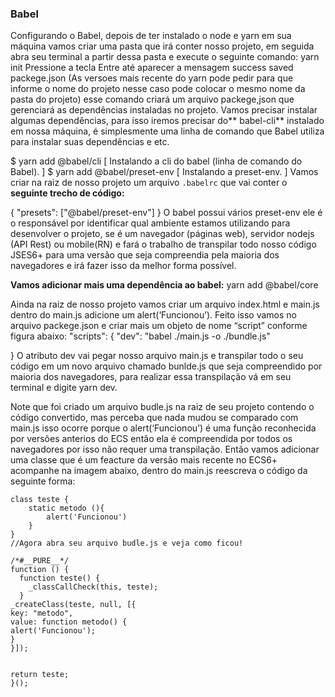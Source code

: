 ### Babel
Configurando o Babel, depois de ter instalado o node e yarn em sua máquina vamos criar uma pasta que irá conter nosso projeto, em seguida abra seu terminal a partir dessa pasta e execute o seguinte comando: yarn init Pressione a tecla Entre até aparecer a mensagem success saved packege.json (As versoes mais recente do yarn pode pedir para que informe o nome do projeto nesse caso pode colocar o mesmo nome da pasta do projeto) esse comando criará um arquivo packege,json que gerenciará as dependências instaladas no projeto. Vamos precisar instalar algumas dependências, para isso iremos precisar do** babel-cli** instalado em nossa máquina, é simplesmente uma linha de comando que Babel utiliza para instalar suas dependências e etc.

$ yarn add @babel/cli [ Instalando a cli do babel (linha de comando do Babel). ]
$ yarn add @babel/preset-env [ Instalando a preset-env. ]
Vamos criar na raiz de nosso projeto um arquivo `.babelrc` que vai conter o **seguinte trecho de código:**

{
  "presets": ["@babel/preset-env"]
}
O babel possui vários preset-env ele é o responsável por identificar qual ambiente estamos utilizando para desenvolver o projeto, se é um navegador (páginas web), servidor nodejs (API Rest) ou mobile(RN) e fará o trabalho de transpilar todo nosso código JSES6+ para uma versão que seja compreendia pela maioria dos navegadores e irá fazer isso da melhor forma possível.

**Vamos adicionar mais uma dependência ao babel:**
yarn add @babel/core

Ainda na raiz de nosso projeto vamos criar um arquivo index.html e main.js dentro do main.js adicione um alert(‘Funcionou’).
Feito isso vamos no arquivo packege.json e criar mais um objeto de nome “script” conforme figura abaixo:
"scripts": {
    "dev": "babel ./main.js -o ./bundle.js"

  }
O atributo dev vai pegar nosso arquivo main.js e transpilar todo o seu código em um novo arquivo chamado bunlde.js que seja compreendido por maioria dos navegadores, para realizar essa transpilação vá em seu terminal e digite yarn dev.

Note que foi criado um arquivo budle.js na raiz de seu projeto contendo o código convertido, mas perceba que nada mudou se comparado com main.js isso ocorre porque o alert(‘Funcionou’) é uma função reconhecida por versões anterios do ECS então ela é compreendida por todos os navegadores por isso não requer uma transpilação. Então vamos adicionar uma classe que é um feacture da versão mais recente no ECS6+ acompanhe na imagem abaixo, dentro do main.js reescreva o código da seguinte forma:



    class teste {
        static metodo (){
            alert('Funcionou')
        }
    }
    //Agora abra seu arquivo budle.js e veja como ficou!
    
    /*#__PURE__*/
    function () {
      function teste() {
        _classCallCheck(this, teste);
      }
    _createClass(teste, null, [{
    key: "metodo",
    value: function metodo() {
    alert('Funcionou');
    }
    }]);
    
    
    return teste;
    }();
